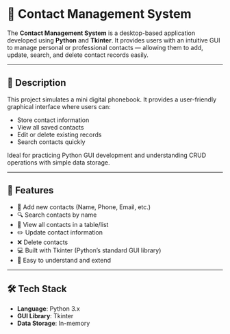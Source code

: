 # 📇 Contact Management System

The **Contact Management System** is a desktop-based application developed using **Python** and **Tkinter**. It provides users with an intuitive GUI to manage personal or professional contacts — allowing them to add, update, search, and delete contact records easily.

---

## 🧾 Description

This project simulates a mini digital phonebook. It provides a user-friendly graphical interface where users can:

- Store contact information
- View all saved contacts
- Edit or delete existing records
- Search contacts quickly

Ideal for practicing Python GUI development and understanding CRUD operations with simple data storage.

---

## 🚀 Features

- 📝 Add new contacts (Name, Phone, Email, etc.)
- 🔍 Search contacts by name
- 🧾 View all contacts in a table/list
- ✏️ Update contact information
- ❌ Delete contacts
- 💻 Built with Tkinter (Python’s standard GUI library)
- 🧠 Easy to understand and extend

---

## 🛠️ Tech Stack

- **Language**: Python 3.x  
- **GUI Library**: Tkinter  
- **Data Storage**: In-memory

